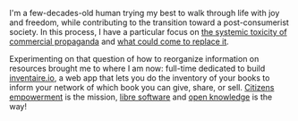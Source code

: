 I'm a few-decades-old human trying my best to walk through life with joy and freedom, while contributing to the transition toward a post-consumerist society. In this process, I have a particular focus on [the systemic toxicity of commercial propaganda](/articles/paper-ethical-marketing/) and [what could come to replace it](/articles/p2p-rm).

Experimenting on that question of how to reorganize information on resources brought me to where I am now: full-time dedicated to build [inventaire.io](https://inventaire.io), a web app that lets you do the inventory of your books to inform your network of which book you can give, share, or sell. [Citizens empowerment](/posts/accelerer-le-darwinisme-economique-de-la-transition-ecologique/) is the mission, [libre software](/tags/libre) and [open knowledge](/tags/openknowledge) is the way!
